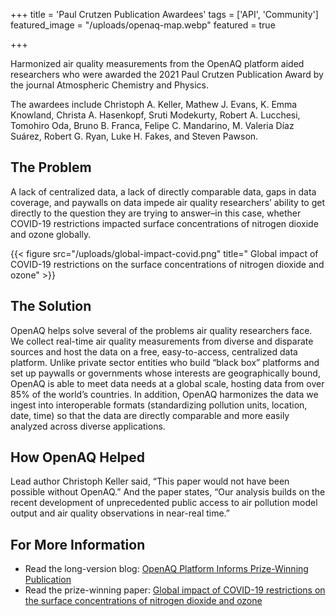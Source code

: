 +++
title = 'Paul Crutzen Publication Awardees'
tags = ['API', 'Community']
featured_image = "/uploads/openaq-map.webp"
featured = true

+++


Harmonized air quality measurements from the OpenAQ platform aided researchers who were awarded the 2021 Paul Crutzen Publication Award by the journal Atmospheric Chemistry and Physics.  

The awardees include Christoph A. Keller, Mathew J. Evans, K. Emma Knowland, Christa A. Hasenkopf, Sruti Modekurty, Robert A. Lucchesi, Tomohiro Oda, Bruno B. Franca, Felipe C. Mandarino, M. Valeria Díaz Suárez, Robert G. Ryan, Luke H. Fakes, and Steven Pawson.


## The Problem 

A lack of centralized data, a lack of directly comparable data, gaps in data coverage, and paywalls on data impede air quality researchers’ ability to get directly to the question they are trying to answer–in this case, whether COVID-19 restrictions impacted surface concentrations of nitrogen dioxide and ozone globally. 

{{< figure src="/uploads/global-impact-covid.png" title=" Global impact of COVID-19 restrictions on the surface concentrations of nitrogen dioxide and ozone" >}}

## The Solution

OpenAQ helps solve several of the problems air quality researchers face. We collect real-time air quality measurements from diverse and disparate sources and host the data on a free, easy-to-access, centralized data platform. Unlike private sector entities who build “black box” platforms and set up paywalls or governments whose interests are geographically bound, OpenAQ is able to meet data needs at a global scale, hosting data from over 85% of the world’s countries. In addition, OpenAQ harmonizes the data we ingest into interoperable formats (standardizing pollution units, location, date, time) so that the data are directly comparable and more easily analyzed across diverse applications. 

## How OpenAQ Helped 
Lead author Christoph Keller said, “This paper would not have been possible without OpenAQ.” And the paper states, “Our analysis builds on the recent development of unprecedented public access to air pollution model output and air quality observations in near-real time.”

## For More Information
- Read the long-version blog: [OpenAQ Platform Informs Prize-Winning Publication](https://openaq.medium.com/openaq-platform-informs-prize-winning-publication-152c21b016dc)
- Read the prize-winning paper: [Global impact of COVID-19 restrictions on the surface concentrations of nitrogen dioxide and ozone](https://acp.copernicus.org/articles/21/3555/2021/)

